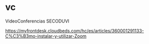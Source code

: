 # vc
VideoConferencias SECODUVI

https://myfrontdesk.cloudbeds.com/hc/es/articles/360001291133-C%C3%B3mo-instalar-y-utilizar-Zoom

